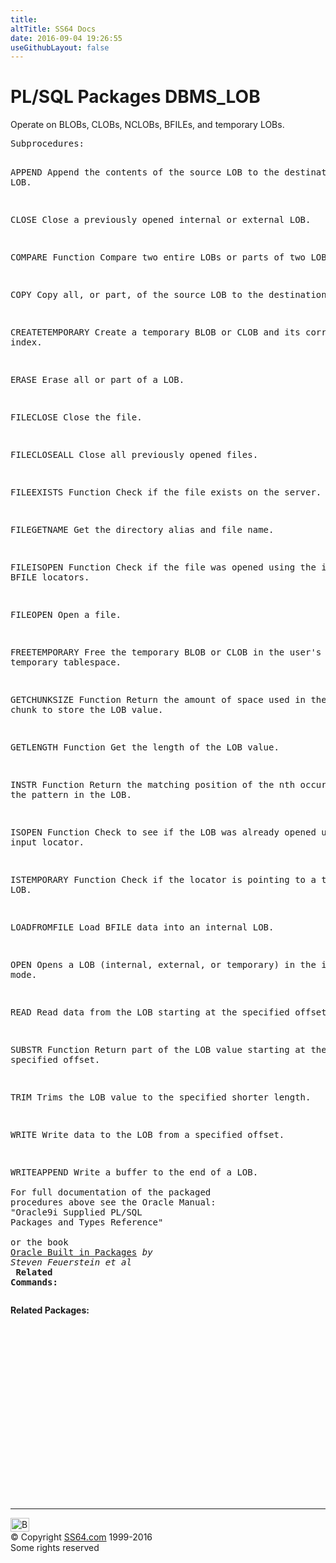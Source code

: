 ```yaml
---
title:
altTitle: SS64 Docs
date: 2016-09-04 19:26:55
useGithubLayout: false
---
```

<!-- #BeginLibraryItem "/Library/head_orapack.lbi" --><!-- #EndLibraryItem --><h1>PL/SQL Packages DBMS_LOB</h1> 
<p>Operate on BLOBs, CLOBs, NCLOBs, BFILEs, and temporary LOBs.</p>
<pre>Subprocedures:

APPEND  Append the contents of the source LOB to the destination LOB. 

CLOSE   Close a previously opened internal or external LOB. 

COMPARE Function 
        Compare two entire LOBs or parts of two LOBs. 

COPY    Copy all, or part, of the source LOB to the destination LOB. 

CREATETEMPORARY Create a temporary BLOB or CLOB and its corresponding index. 

ERASE   Erase all or part of a LOB. 

FILECLOSE Close the file. 

FILECLOSEALL Close all previously opened files. 

FILEEXISTS Function 
           Check if the file exists on the server. 

FILEGETNAME Get the directory alias and file name. 

FILEISOPEN Function 
           Check if the file was opened using the input BFILE locators. 

FILEOPEN   Open a file. 

FREETEMPORARY Free the temporary BLOB or CLOB in the user's default temporary tablespace. 

GETCHUNKSIZE Function 
             Return the amount of space used in the LOB chunk to store the LOB value. 

GETLENGTH Function 
             Get the length of the LOB value. 

INSTR Function 
             Return the matching position of the nth occurrence of the pattern in the LOB. 

ISOPEN Function 
             Check to see if the LOB was already opened using the input locator. 

ISTEMPORARY Function 
             Check if the locator is pointing to a temporary LOB. 

LOADFROMFILE Load BFILE data into an internal LOB. 

OPEN         Opens a LOB (internal, external, or temporary) in the indicated mode. 

READ         Read data from the LOB starting at the specified offset. 

SUBSTR Function 
             Return part of the LOB value starting at the specified offset. 

TRIM         Trims the LOB value to the specified shorter length. 

WRITE        Write data to the LOB from a specified offset. 

WRITEAPPEND  Write a buffer to the end of a LOB. 
<span class="body"><b><br></b>For full documentation of the packaged procedures above see the Oracle Manual:<br>"Oracle9i Supplied PL/SQL Packages and Types Reference"<b><br><br></b>or the book <a href="../links/orasqllinks.html">Oracle Built in Packages</a> <i>by Steven Feuerstein et al</i><b></b><b><br>
Related Commands:<br></b></span></pre>
<p><span class="body"><b>Related Packages:</b></span> </p>
<p><span class="body"><br>
  </span></p><!-- #BeginLibraryItem "/Library/foot_ora.lbi" --><p><script async="" src="//pagead2.googlesyndication.com/pagead/js/adsbygoogle.js"></script>
<!-- oracle-footer -->
<ins class="adsbygoogle" style="display:inline-block;width:300px;height:250px" data-ad-client="ca-pub-6140977852749469" data-ad-slot="4275490898"></ins>
<script>
(adsbygoogle = window.adsbygoogle || []).push({});
</script></p>
<hr>
<div id="bl" class="footer"><a href="#"><img src="../images/top.png" width="30" height="22" alt="Back to the Top"></a></div>
<div id="br" class="footer, tagline">© Copyright <a href="http://ss64.com/">SS64.com</a> 1999-2016<br>
Some rights reserved</div><!-- #EndLibraryItem -->

